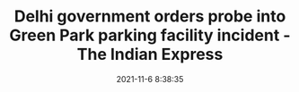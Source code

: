 ---
"title": "Delhi government orders probe into Green Park parking facility incident - The Indian Express"
"date": "2021-11-6 8:38:35"
"feed_name": "GOOGLENEWSCONSTRUCTION"
"feed_website": "https://news.google.com/search?q=construction%2Bincident&hl=en-US&gl=US&ceid=US:en"
"feed_rss": "https://news.google.com/rss/search?q=construction%2Bincident&hl=en-US&gl=US&ceid=US:en"
"link": "https://indianexpress.com/article/cities/delhi/delhi-government-orders-probe-into-green-park-parking-facility-incident-7609910/lite/"
"source": "{'href': 'https://indianexpress.com', 'title': 'The Indian Express'}"
"file": "_posts/2021-1-1-e36eb3bacf9b1e03faa04d7ab97dacdc36d19c1c.md"
"accident": "1"
"drilling": "0"
"dead": "0"
"injured": "0"
"arrested": "0"
"place": "unknown place"
"where": "unknown site"
"causes": "unknown"
"place_uri": "unknown place"
---